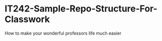 # IT242-Sample-Repo-Structure-For-Classwork
 How to make your wonderful professors life much easier
